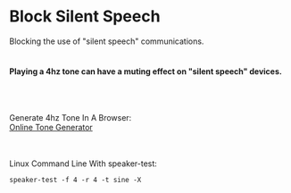 # Block Silent Speech
Blocking the use of "silent speech" communications.
<br>
<br>

#### Playing a 4hz tone can have a muting effect on "silent speech" devices.

<br>
<br>

Generate 4hz Tone In A Browser:
<br>
[Online Tone Generator](https://szynalski.com/tone#4,v0.5)

<br>
<br>
Linux Command Line With speaker-test:
<br>

```
speaker-test -f 4 -r 4 -t sine -X
```
